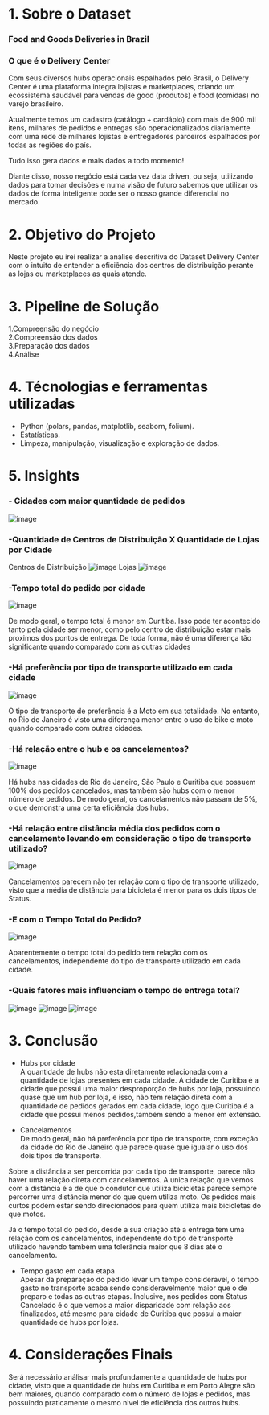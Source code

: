
# 1. Sobre o Dataset
### Food and Goods Deliveries in Brazil
### O que é o Delivery Center

Com seus diversos hubs operacionais espalhados pelo Brasil, o Delivery Center é uma plataforma integra lojistas e marketplaces, criando um ecossistema saudável para vendas de good (produtos) e food (comidas) no varejo brasileiro.

Atualmente temos um cadastro (catálogo + cardápio) com mais de 900 mil itens, milhares de pedidos e entregas são operacionalizados diariamente com uma rede de milhares lojistas e entregadores parceiros espalhados por todas as regiões do país.

Tudo isso gera dados e mais dados a todo momento!

Diante disso, nosso negócio está cada vez data driven, ou seja, utilizando dados para tomar decisões e numa visão de futuro sabemos que utilizar os dados de forma inteligente pode ser o nosso grande diferencial no mercado.

# 2. Objetivo do Projeto
Neste projeto eu irei realizar a análise descritiva do Dataset  Delivery Center com o intuito de entender a eficiência dos centros de distribuição perante as lojas ou marketplaces as quais atende.

# 3. Pipeline de Solução
1.Compreensão do negócio  
2.Compreensão dos dados  
3.Preparação dos dados  
4.Análise  

# 4. Técnologias e ferramentas utilizadas
- Python (polars, pandas, matplotlib, seaborn, folium).  
- Estatísticas.  
- Limpeza, manipulação, visualização e exploração de dados.  

# 5. Insights
### - Cidades com maior quantidade de pedidos
![image](https://github.com/user-attachments/assets/0fedf7d9-6019-4415-b21a-e9bf7aec5ec4)

### -Quantidade de Centros de Distribuição X Quantidade de Lojas por Cidade
Centros de Distribuição
![image](https://github.com/user-attachments/assets/e549aa25-2c22-4a3c-945a-587bc58a5bd8) 
Lojas 
![image](https://github.com/user-attachments/assets/50dfa691-1b08-4398-bcf9-3ecd8b7a9994) 

### -Tempo total do pedido por cidade

![image](https://github.com/user-attachments/assets/18d52f16-3bf1-4149-a6a7-f559cb4ee6fd)

De modo geral, o tempo total é menor em Curitiba. Isso pode ter acontecido tanto pela cidade ser menor, como pelo centro de distribuição estar mais proximos dos pontos de entrega. De toda forma, não é uma diferença tão significante quando comparado com as outras cidades

### -Há preferência por tipo de transporte utilizado em cada cidade
![image](https://github.com/user-attachments/assets/15877ee5-db4d-4f64-bcc0-2c4a2aaaa71d)



O tipo de transporte de preferência é a Moto em sua totalidade. No entanto, no Rio de Janeiro é visto uma diferença menor entre o uso de bike e moto quando comparado com outras cidades.

### -Há relação entre o hub e os cancelamentos?
![image](https://github.com/user-attachments/assets/410187c6-03fc-48b5-af26-7b2c2d6e9293)

Há hubs nas cidades de Rio de Janeiro, São Paulo e Curitiba que possuem 100% dos pedidos cancelados, mas também são hubs com o menor número de pedidos. De modo geral, os cancelamentos não passam de 5%, o que demonstra uma certa eficiência dos hubs.

### -Há relação entre distância média dos pedidos com o cancelamento levando em consideração o tipo de transporte utilizado?
![image](https://github.com/user-attachments/assets/38845890-c35f-4910-baf2-545fd1363f1a)

Cancelamentos parecem não ter relação com o tipo de transporte utilizado, visto que a média de distância para bicicleta é menor para os dois tipos de Status.

### -E com o Tempo Total do Pedido?
![image](https://github.com/user-attachments/assets/ca9115f2-9904-450f-8e1f-3abacd6b48a7)

Aparentemente o tempo total do pedido tem relação com os cancelamentos, independente do tipo de transporte utilizado em cada cidade.

### -Quais fatores mais influenciam o tempo de entrega total?
![image](https://github.com/user-attachments/assets/69a3c33a-9a0e-432b-9b62-3790f53d6db5) ![image](https://github.com/user-attachments/assets/5b621769-3e30-45b3-9b70-dccfcaf10ab5)
![image](https://github.com/user-attachments/assets/c76c976e-06e9-4d92-9c8f-fef40132097c)


# 3. Conclusão

- Hubs por cidade  
A quantidade de hubs não esta diretamente relacionada com a quantidade de lojas presentes em cada cidade. A cidade de Curitiba é a cidade que possui uma maior desproporção de hubs por loja, possuindo quase que um hub por loja, e isso, não tem relação direta com a quantidade de pedidos gerados em cada cidade, logo que Curitiba é a cidade que possui menos pedidos,também sendo a menor em extensão.

- Cancelamentos  
De modo geral, não há preferência por tipo de transporte, com exceção da cidade do Rio de Janeiro que parece quase que igualar o uso dos dois tipos de transporte.

Sobre a distância a ser percorrida por cada tipo de transporte, parece não haver uma relação direta com cancelamentos. A unica relação que vemos com a distância é a de que o condutor que utiliza bicicletas parece sempre percorrer uma distância menor do que quem utiliza moto. Os pedidos mais curtos podem estar sendo direcionados para quem utiliza mais bicicletas do que motos.

Já o tempo total do pedido, desde a sua criação até a entrega tem uma relação com os cancelamentos, independente do tipo de transporte utilizado havendo também uma tolerância maior que 8 dias até o cancelamento.

- Tempo gasto em cada etapa  
Apesar da preparação do pedido levar um tempo consideravel, o tempo gasto no transporte acaba sendo consideravelmente maior que o de preparo e todas as outras etapas. Inclusive, nos pedidos com Status Cancelado é o que vemos a maior disparidade com relação aos finalizados, até mesmo para cidade de Curitiba que possui a maior quantidade de hubs por lojas. 

# 4. Considerações Finais

Será necessário análisar mais profundamente a quantidade de hubs por cidade, visto que a quantidade de hubs em Curitiba e em Porto Alegre são bem maiores, quando comparado com o número de lojas e pedidos, mas possuindo praticamente o mesmo nivel de eficiência dos outros hubs.

